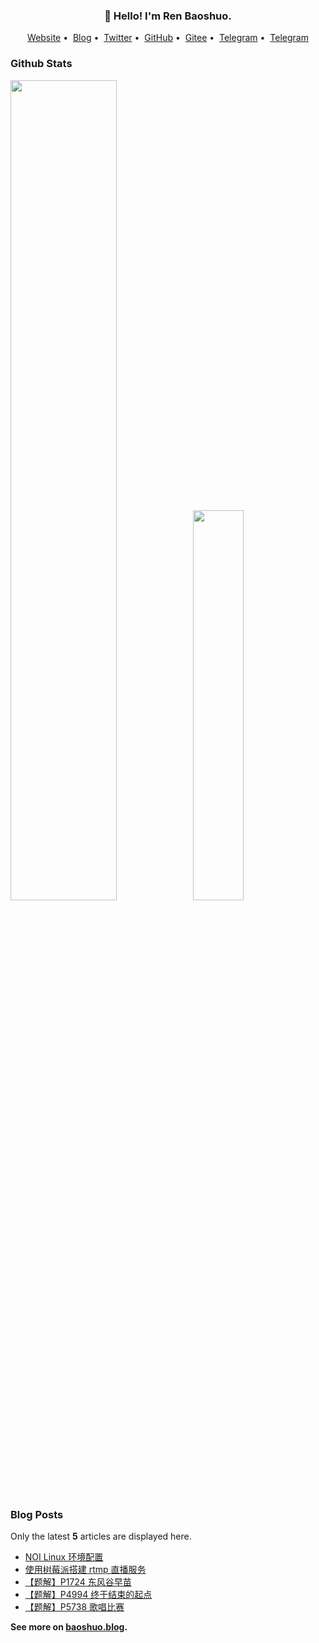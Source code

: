 <h3 align="center">👋 Hello! I'm Ren Baoshuo.</h3>

<p align="center">
<a href="https://baoshuo.ren">Website</a>&nbsp;•&nbsp;
<a href="https://baoshuo.blog">Blog</a>&nbsp;•&nbsp;
<a href="https://twitter.com/renbaoshuo">Twitter</a>&nbsp;•&nbsp;
<a href="https://github.com/renbaoshuo">GitHub</a>&nbsp;•&nbsp;
<a href="https://gitee.com/renbaoshuo">Gitee</a>&nbsp;•&nbsp;
<a href="https://t.me/baoshuo">Telegram</a>&nbsp;•&nbsp;
<a href="https://baoshuo.ren/about.html">Telegram</a>
</p>

<p id="baoshuo-age" align="center" style="display: none;"></p>

### Github Stats

<a href="https://github.com/renbaoshuo"><img src="https://github-readme-stats.vercel.app/api?username=renbaoshuo&show_icons=true&layout=compact&count_private=true&hide_title=true&theme=default" style="width: 58%; max-width: 58%; min-width: 58%;"><img src="https://github-readme-stats.vercel.app/api/top-langs/?username=renbaoshuo&layout=compact&count_private=true&theme=default" style="width: 40%; max-width: 40%; min-width: 40%;"></a>

### Blog Posts

Only the latest **5** articles are displayed here.

<!--START_SECTION:posts-->
* [NOI Linux 环境配置](https:&#x2F;&#x2F;baoshuo.blog&#x2F;post&#x2F;qrEx3ihcz&#x2F;)
* [使用树莓派搭建 rtmp 直播服务](https:&#x2F;&#x2F;baoshuo.blog&#x2F;post&#x2F;aG0foj-UI&#x2F;)
* [【题解】P1724 东风谷早苗](https:&#x2F;&#x2F;baoshuo.blog&#x2F;post&#x2F;EwHsEZ4OC&#x2F;)
* [【题解】P4994 终于结束的起点](https:&#x2F;&#x2F;baoshuo.blog&#x2F;post&#x2F;W5RBCnoxs&#x2F;)
* [【题解】P5738 歌唱比赛](https:&#x2F;&#x2F;baoshuo.blog&#x2F;post&#x2F;Fkd_0k863&#x2F;)
<!--END_SECTION:posts-->

**See more on [baoshuo.blog](https://baoshuo.blog).**

